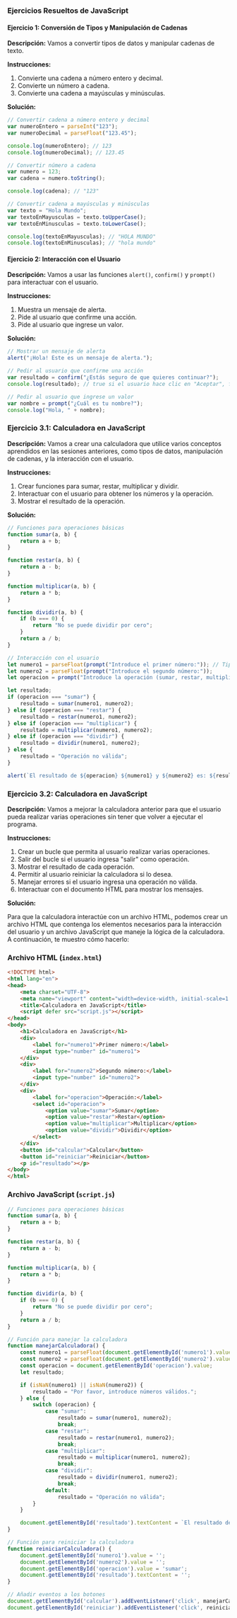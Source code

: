 ### Ejercicios Resueltos de JavaScript

#### Ejercicio 1: Conversión de Tipos y Manipulación de Cadenas
**Descripción:**
Vamos a convertir tipos de datos y manipular cadenas de texto.

**Instrucciones:**
1. Convierte una cadena a número entero y decimal.
2. Convierte un número a cadena.
3. Convierte una cadena a mayúsculas y minúsculas.

**Solución:**

```javascript
// Convertir cadena a número entero y decimal
var numeroEntero = parseInt("123");
var numeroDecimal = parseFloat("123.45");

console.log(numeroEntero); // 123
console.log(numeroDecimal); // 123.45

// Convertir número a cadena
var numero = 123;
var cadena = numero.toString();

console.log(cadena); // "123"

// Convertir cadena a mayúsculas y minúsculas
var texto = "Hola Mundo";
var textoEnMayusculas = texto.toUpperCase();
var textoEnMinusculas = texto.toLowerCase();

console.log(textoEnMayusculas); // "HOLA MUNDO"
console.log(textoEnMinusculas); // "hola mundo"
```

#### Ejercicio 2: Interacción con el Usuario
**Descripción:**
Vamos a usar las funciones `alert()`, `confirm()` y `prompt()` para interactuar con el usuario.

**Instrucciones:**
1. Muestra un mensaje de alerta.
2. Pide al usuario que confirme una acción.
3. Pide al usuario que ingrese un valor.

**Solución:**

```javascript
// Mostrar un mensaje de alerta
alert("¡Hola! Este es un mensaje de alerta.");

// Pedir al usuario que confirme una acción
var resultado = confirm("¿Estás seguro de que quieres continuar?");
console.log(resultado); // true si el usuario hace clic en "Aceptar", false si hace clic en "Cancelar"

// Pedir al usuario que ingrese un valor
var nombre = prompt("¿Cuál es tu nombre?");
console.log("Hola, " + nombre);
```

### Ejercicio 3.1: Calculadora en JavaScript

**Descripción:**
Vamos a crear una calculadora que utilice varios conceptos aprendidos en las sesiones anteriores, como tipos de datos, manipulación de cadenas, y la interacción con el usuario.

**Instrucciones:**
1. Crear funciones para sumar, restar, multiplicar y dividir.
2. Interactuar con el usuario para obtener los números y la operación.
3. Mostrar el resultado de la operación.

**Solución:**

```javascript
// Funciones para operaciones básicas
function sumar(a, b) {
    return a + b;
}

function restar(a, b) {
    return a - b;
}

function multiplicar(a, b) {
    return a * b;
}

function dividir(a, b) {
    if (b === 0) {
        return "No se puede dividir por cero";
    }
    return a / b;
}

// Interacción con el usuario
let numero1 = parseFloat(prompt("Introduce el primer número:")); // Tipos de datos
let numero2 = parseFloat(prompt("Introduce el segundo número:"));
let operacion = prompt("Introduce la operación (sumar, restar, multiplicar, dividir):").toLowerCase();

let resultado;
if (operacion === "sumar") {
    resultado = sumar(numero1, numero2);
} else if (operacion === "restar") {
    resultado = restar(numero1, numero2);
} else if (operacion === "multiplicar") {
    resultado = multiplicar(numero1, numero2);
} else if (operacion === "dividir") {
    resultado = dividir(numero1, numero2);
} else {
    resultado = "Operación no válida";
}

alert(`El resultado de ${operacion} ${numero1} y ${numero2} es: ${resultado}`); // Interacción con el Usuario
```

### Ejercicio 3.2: Calculadora en JavaScript

**Descripción:**
Vamos a mejorar la calculadora anterior para que el usuario pueda realizar varias operaciones sin tener que volver a ejecutar el programa.

**Instrucciones:**
1. Crear un bucle que permita al usuario realizar varias operaciones.
2. Salir del bucle si el usuario ingresa "salir" como operación.
3. Mostrar el resultado de cada operación.
4. Permitir al usuario reiniciar la calculadora si lo desea.
5. Manejar errores si el usuario ingresa una operación no válida.
6. Interactuar con el documento HTML para mostrar los mensajes.

**Solución:**

Para que la calculadora interactúe con un archivo HTML, podemos crear un archivo HTML que contenga los elementos necesarios para la interacción del usuario y un archivo JavaScript que maneje la lógica de la calculadora. A continuación, te muestro cómo hacerlo:

### Archivo HTML (`index.html`)

```html
<!DOCTYPE html>
<html lang="en">
<head>
    <meta charset="UTF-8">
    <meta name="viewport" content="width=device-width, initial-scale=1.0">
    <title>Calculadora en JavaScript</title>
    <script defer src="script.js"></script>
</head>
<body>
    <h1>Calculadora en JavaScript</h1>
    <div>
        <label for="numero1">Primer número:</label>
        <input type="number" id="numero1">
    </div>
    <div>
        <label for="numero2">Segundo número:</label>
        <input type="number" id="numero2">
    </div>
    <div>
        <label for="operacion">Operación:</label>
        <select id="operacion">
            <option value="sumar">Sumar</option>
            <option value="restar">Restar</option>
            <option value="multiplicar">Multiplicar</option>
            <option value="dividir">Dividir</option>
        </select>
    </div>
    <button id="calcular">Calcular</button>
    <button id="reiniciar">Reiniciar</button>
    <p id="resultado"></p>
</body>
</html>
```

### Archivo JavaScript (`script.js`)

```javascript
// Funciones para operaciones básicas
function sumar(a, b) {
    return a + b;
}

function restar(a, b) {
    return a - b;
}

function multiplicar(a, b) {
    return a * b;
}

function dividir(a, b) {
    if (b === 0) {
        return "No se puede dividir por cero";
    }
    return a / b;
}

// Función para manejar la calculadora
function manejarCalculadora() {
    const numero1 = parseFloat(document.getElementById('numero1').value);
    const numero2 = parseFloat(document.getElementById('numero2').value);
    const operacion = document.getElementById('operacion').value;
    let resultado;

    if (isNaN(numero1) || isNaN(numero2)) {
        resultado = "Por favor, introduce números válidos.";
    } else {
        switch (operacion) {
            case "sumar":
                resultado = sumar(numero1, numero2);
                break;
            case "restar":
                resultado = restar(numero1, numero2);
                break;
            case "multiplicar":
                resultado = multiplicar(numero1, numero2);
                break;
            case "dividir":
                resultado = dividir(numero1, numero2);
                break;
            default:
                resultado = "Operación no válida";
        }
    }

    document.getElementById('resultado').textContent = `El resultado de ${operacion} ${numero1} y ${numero2} es: ${resultado}`;
}

// Función para reiniciar la calculadora
function reiniciarCalculadora() {
    document.getElementById('numero1').value = '';
    document.getElementById('numero2').value = '';
    document.getElementById('operacion').value = 'sumar';
    document.getElementById('resultado').textContent = '';
}

// Añadir eventos a los botones
document.getElementById('calcular').addEventListener('click', manejarCalculadora);
document.getElementById('reiniciar').addEventListener('click', reiniciarCalculadora);
```

